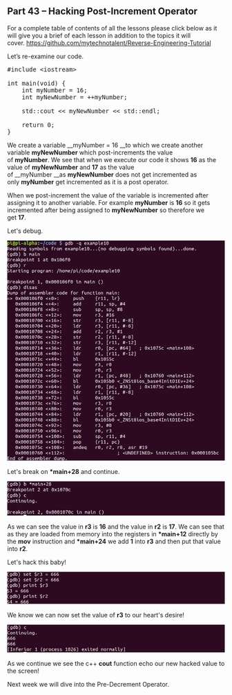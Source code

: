 ## Part 43 – Hacking Post-Increment Operator

For a complete table of contents of all the lessons please click below as it will give you a brief of each lesson in addition to the topics it will cover.&nbsp;https://github.com/mytechnotalent/Reverse-Engineering-Tutorial

Let’s re-examine our code.

<pre spellcheck="false">#include &lt;iostream&gt;

int main(void) {
&nbsp;&nbsp; &nbsp;int myNumber = 16;
&nbsp;&nbsp; &nbsp;int myNewNumber = ++myNumber;

&nbsp;&nbsp; &nbsp;std::cout &lt;&lt; myNewNumber &lt;&lt; std::endl;

&nbsp;&nbsp; &nbsp;return 0;
}
</pre>

We create a variable&nbsp;__myNumber = 16&nbsp;__to which we create another variable&nbsp;__myNewNumber__ which post-increments the value of&nbsp;__myNumber__.&nbsp;We see that when we execute our code it shows&nbsp;__16__&nbsp;as the value of&nbsp;__myNewNumber__&nbsp;and&nbsp;__17__&nbsp;as the value of&nbsp;__myNumber&nbsp;__as&nbsp;__myNewNumber__&nbsp;does not get incremented as only&nbsp;__myNumber__&nbsp;get incremented as it is a post operator.

When we post-increment the value of the variable is incremented after assigning it to another variable.&nbsp;For example&nbsp;__myNumber__&nbsp;is&nbsp;__16__&nbsp;so it gets incremented after being assigned to&nbsp;__myNewNumber__&nbsp;so therefore we get&nbsp;__17__.

Let's debug.

<div class="slate-resizable-image-embed slate-image-embed__resize-full-width"><img src="/imgs/1529062708632.jpg"/></div>

Let's break on&nbsp;__\*main+28__&nbsp;and continue.

<div class="slate-resizable-image-embed slate-image-embed__resize-full-width"><img src="/imgs/1529062741325.jpg"/></div>

As we can see the value in&nbsp;__r3__&nbsp;is __16__ and the value in&nbsp;__r2__&nbsp;is __17__. We can see that as they are loaded from memory into the registers in&nbsp;__\*main+12__&nbsp;directly by the&nbsp;__mov__&nbsp;instruction and&nbsp;__\*main+24__&nbsp;we add __1__ into&nbsp;__r3__&nbsp;and then put that value into&nbsp;__r2__.

Let's hack this baby!

<div class="slate-resizable-image-embed slate-image-embed__resize-full-width"><img src="/imgs/1529062819877.jpg"/></div>

We know we can now set the value of __r3__ to our heart's desire!

<div class="slate-resizable-image-embed slate-image-embed__resize-full-width"><img src="/imgs/1529062853544.jpg"/></div>

As we continue we see the c++ __cout__ function echo our new hacked value to the screen!

Next week we will dive into the Pre-Decrement Operator.